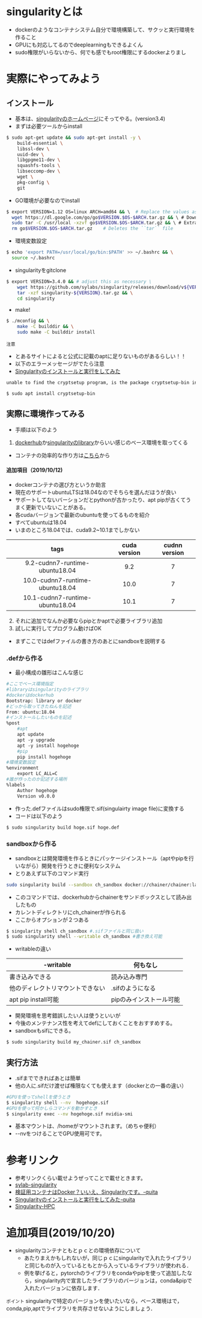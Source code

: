# singularityとは
- dockerのようなコンテナシステム自分で環境構築して、サクッと実行環境を作ること
- GPUにも対応してるのでdeeplearningもできるよくん
- sudo権限がいらないから、何でも感でもroot権限にするdockerよりまし
# 実際にやってみよう
## インストール
- 基本は、[singularityのホームページ](https://sylabs.io/guides/3.4/user-guide/quick_start.html)にそってやる。(version3.4)
- まずは必要ツールからinstall
```bash
$ sudo apt-get update && sudo apt-get install -y \
    build-essential \
    libssl-dev \
    uuid-dev \
    libgpgme11-dev \
    squashfs-tools \
    libseccomp-dev \
    wget \
    pkg-config \
    git
```
- GO環境が必要なのでinstall
```bash
$ export VERSION=1.12 OS=linux ARCH=amd64 && \  # Replace the values as needed
  wget https://dl.google.com/go/go$VERSION.$OS-$ARCH.tar.gz && \ # Downloads the required Go package
  sudo tar -C /usr/local -xzvf go$VERSION.$OS-$ARCH.tar.gz && \ # Extracts the archive
  rm go$VERSION.$OS-$ARCH.tar.gz    # Deletes the ``tar`` file
```
- 環境変数設定
```bash
$ echo 'export PATH=/usr/local/go/bin:$PATH' >> ~/.bashrc && \
  source ~/.bashrc
```
- singularityをgitclone
```bash
$ export VERSION=3.4.0 && # adjust this as necessary \
    wget https://github.com/sylabs/singularity/releases/download/v${VERSION}/singularity-${VERSION}.tar.gz && \
    tar -xzf singularity-${VERSION}.tar.gz && \
    cd singularity
```
- make!
```bash
$ ./mconfig && \
    make -C builddir && \
    sudo make -C builddir install
```
`注意`
- とあるサイトによると公式に記載のaptに足りないものがあるらしい！！
- 以下のエラーメッセージがでたら注意
- [Singularityのインストールと実行をしてみた](https://qiita.com/Nahuel/items/6c0fac8176340d749bc7)
```bash
unable to find the cryptsetup program, is the package cryptsetup-bin installed?

$ sudo apt install cryptsetup-bin
```
## 実際に環境作ってみる
- 手順は以下のよう
1. [dockerhub](https://hub.docker.com/)か[singularityのlibrary](https://cloud.sylabs.io/library)からいい感じのベース環境を取ってくる
- コンテナの効率的な作り方は[こちら](https://qiita.com/pottava/items/452bf80e334bc1fee69a)から
#### 追加項目（2019/10/12)
- dockerコンテナの選び方というか助言
- 現在のサポートubuntuLTSは18.04なのでそちらを選んだほうが良い
- サポートしてないバーションだとpythonが古かったり、apt pipが古くてうまく更新でいないことがある。
- 各cudaバージョンで最新のubuntuを使ってるものを紹介
- すべてubuntuは18.04
- いまのところ18.04では、cuda9.2~10.1までしかない

|tags|cuda version|cudnn version|
|:----------------------------:|:-:|:-:|
|9.2-cudnn7-runtime-ubuntu18.04|9.2|7|
|10.0-cudnn7-runtime-ubuntu18.04|10.0|7|
|10.1-cudnn7-runtime-ubuntu18.04|10.1|7|

2. それに追加でなんか必要ならpipとかaptで必要ライブラリ追加
3. 試しに実行してプログラム動けばOK
- まずここではdefファイルの書き方のあとにsandboxを説明する
### .defから作る
- 最小構成の雛形はこんな感じ
```Dockerfile
#ここでベース環境指定
#libraryはsingularityのライブラリ
#dockerはdockerhub
Bootstrap: library or docker
#どっから取ってきたねんを記述
From: ubuntu:18.04
#インストールしたいものを記述
%post
    #apt
    apt update 
    apt -y upgrade
    apt -y install hogehoge
    #pip
    pip install hogehoge
#環境変数設定
%environment
    export LC_ALL=C
#誰が作ったのか記述する場所
%labels
    Author hogehoge
    Version v0.0.0
```
- 作った.defファイルはsudo権限で.sif(singulairty image file)に変換する
- コードは以下のよう
```bash
$ sudo singularity build hoge.sif hoge.def
```
### sandboxから作る
- sandboxとは開発環境を作るときにパッケージインストール（aptやpipを行いながら）開発を行うときに便利なシステム
- とりあえず以下のコマンド実行
```bash
sudo singularity build --sandbox ch_sandbox docker://chainer/chainer:latest-python3 # --sandboxオプションは-sと省略可
```
- このコマンドでは、dockerhubからchainerをサンドボックスとして読み出したもの
- カレントディレクトリにch_chainerが作られる
- ここからオプションが２つある
```bash 
$ singularity shell ch_sandbox #.sifファイルと同じ扱い
$ sudo singularity shell --writable ch_sandbox #書き換え可能
```
- writableの違い
  
|-writable|何もなし |
----|----|
|書き込みできる|読み込み専門|
|他のディレクトリマウントできない|.sifのようになる|
|apt pip install可能|pipのみインストール可能|
- 開発環境を思考錯誤したい人は使うといいが
- 今後のメンテナンス性を考えてdefにしておくことをおすすめする。
- sandboxもsifにできる。
```bash
$ sudo singularity build my_chainer.sif ch_sandbox
```
## 実行方法
- .sifまでできればあとは簡単
- 他の人に.sifだけ渡せば権限なくても使えます（dockerとの一番の違い）
```bash
#GPUを使ってshellを使うとき
$ singularity shell --nv  hogehoge.sif
#GPUを使って何かしらコマンドを動かすとき
$ singularity exec --nv hogehoge.sif nvidia-smi
```
- 基本マウントは、/homeがマウントされます。（めちゃ便利）
- --nvをつけることでGPU使用可です。
# 参考リンク
- 参考リンクくらい載せようぜってことで載せときます。
- [sylab-singularity](https://sylabs.io/singularity/)
- [検証用コンテナはDocker？いいえ、Singularityです。-quita](https://qiita.com/mkt3/items/b9f86f5ddf9eb0f43608)
- [Singularityのインストールと実行をしてみた-quita](https://qiita.com/Nahuel/items/6c0fac8176340d749bc7)
- [Singularity-HPC](https://www.hpc.co.jp/product/software/singularity/)
# 追加項目(2019/10/20)
- singularityコンテナともとｐｃとの環境依存について
    - あたりまえかもしれないが，同じｐｃにsingularityで入れたライブラリと同じものが入っているともとから入っているライブラリが使われる．
    - 例を挙げると，pytorchのライブラリをcondaやpipを使って追加したなら，singularity内で宣言したライブラリのバージョンは，conda&pipで入れたバージョンに依存します．

`ポイント`
singularityで特定のバージョンを使いたいなら，ベース環境はで，conda,pip,aptでライブラリを共存させないようにしましょう．

